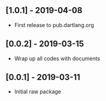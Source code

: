 ## [1.0.1] - 2019-04-08

* First release to pub.dartlang.org

## [0.0.2] - 2019-03-15

* Wrap up all codes with documents

## [0.0.1] - 2019-03-11

* Initial raw package

